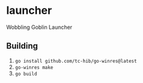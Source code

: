# launcher
Wobbling Goblin Launcher

## Building
1. `go install github.com/tc-hib/go-winres@latest`
2. `go-winres make`
3. `go build`